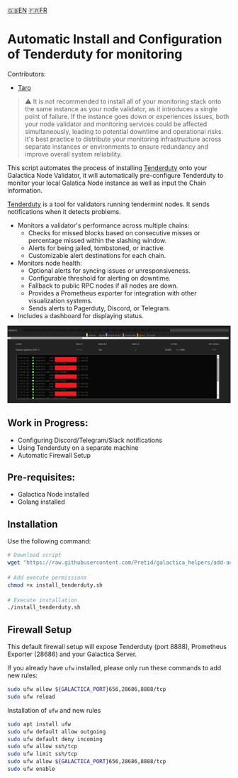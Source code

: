 [:uk:EN](./README.md) [:fr:FR](./README_FR.md)
# Automatic Install and Configuration of Tenderduty for monitoring

Contributors:
- [Taro](https://github.com/bobataro)

> :warning: It is not recommended to install all of your monitoring stack onto the same instance as your node validator, as it introduces a single point of failure. If the instance goes down or experiences issues, both your node validator and monitoring services could be affected simultaneously, leading to potential downtime and operational risks. It's best practice to distribute your monitoring infrastructure across separate instances or environments to ensure redundancy and improve overall system reliability.

This script automates the process of installing [Tenderduty](https://github.com/blockpane/tenderduty) onto your Galactica Node Validator, it will automatically pre-configure Tenderduty to monitor your local Galatica Node instance as well as input the Chain information.

[Tenderduty](https://github.com/blockpane/tenderduty/blob/main/docs/README.md) is a tool for validators running tendermint nodes. It sends notifications when it detects problems.

- Monitors a validator's performance across multiple chains:
    - Checks for missed blocks based on consecutive misses or percentage missed within the slashing window.
    - Alerts for being jailed, tombstoned, or inactive.
    - Customizable alert destinations for each chain.
- Monitors node health:
    - Optional alerts for syncing issues or unresponsiveness.
    - Configurable threshold for alerting on downtime.
    - Fallback to public RPC nodes if all nodes are down.
    - Provides a Prometheus exporter for integration with other visualization systems.
    - Sends alerts to Pagerduty, Discord, or Telegram.
- Includes a dashboard for displaying status.


![Tenderduty Dashboard](./images/Tenderduty%20Dashboard.png)

## Work in Progress:
- Configuring Discord/Telegram/Slack notifications
- Using Tenderduty on a separate machine
- Automatic Firewall Setup

## Pre-requisites:
- Galactica Node installed
- Golang installed



## Installation
Use the following command:

```bash
# Download script
wget "https://raw.githubusercontent.com/Pretid/galactica_helpers/add-auto-tenderduty/auto-install-tenderduty/install_tenderduty.sh"

# Add execute permissions
chmod +x install_tenderduty.sh

# Execute installation
./install_tenderduty.sh
```

## Firewall Setup
This default firewall setup will expose Tenderduty (port 8888), Prometheus Exporter (28686) and your Galactica Server.

If you already have `ufw` installed, please only run these commands to add new rules:

```bash
sudo ufw allow ${GALACTICA_PORT}656,28686,8888/tcp
sudo ufw reload
```

Installation of `ufw` and new rules
```bash
sudo apt install ufw 
sudo ufw default allow outgoing 
sudo ufw default deny incoming 
sudo ufw allow ssh/tcp 
sudo ufw limit ssh/tcp 
sudo ufw allow ${GALACTICA_PORT}656,28686,8888/tcp
sudo ufw enable
```


